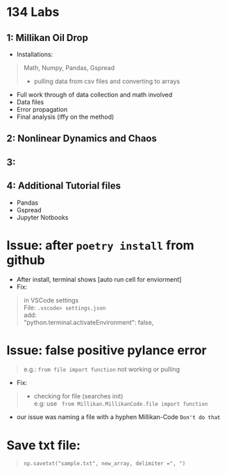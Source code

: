# 134 Labs

## 1: Millikan Oil Drop 
- Installations: 
> Math, Numpy, Pandas, Gspread<br>
> - pulling data from csv files and converting to arrays 
* Full work through of data collection and math involved
* Data files 
* Error propagation 
* Final analysis (iffy on the method)
## 2: Nonlinear Dynamics and Chaos
## 3: 
## 4: Additional Tutorial files  
- Pandas 
- Gspread
- Jupyter Notbooks 

# Issue: after `poetry install` from github
- After install, terminal shows [auto run cell for enviorment] 
- Fix: 
> in VSCode settings<br>
File: `.vscode> settings.json`<br>
add:  
    "python.terminal.activateEnvironment": false,

# Issue: false positive pylance error
> e.g.: `from file import function` not working or pulling
- Fix: 
> - checking for file (searches init)<br>
> e.g: use ` from Millikan.MillikanCode.file import function`
* our issue was naming a file with a hyphen Millikan-Code `Don't do that`

# Save txt file: 
> `np.savetxt("sample.txt", new_array, delimiter =", ")`
